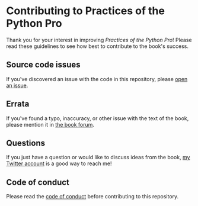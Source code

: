# Contributing to Practices of the Python Pro

Thank you for your interest in improving _Practices of the Python Pro_!
Please read these guidelines to see how best to contribute to the book's success.

## Source code issues

If you've discovered an issue with the code in this repository, please [open an issue](https://github.com/daneah/practices-of-the-python-pro/issues/new/choose).

## Errata

If you've found a typo, inaccuracy, or other issue with the text of the book, please mention it in [the book forum](https://livebook.manning.com/book/practices-of-the-python-pro/).

## Questions

If you just have a question or would like to discuss ideas from the book, [my Twitter account](https://twitter.com/easyaspython) is a good way to reach me!

## Code of conduct

Please read the [code of conduct](../CODE_OF_CONDUCT.md) before contributing to this repository.
